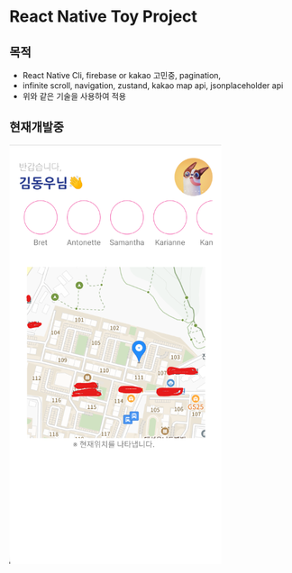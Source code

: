 # React Native Toy Project

## 목적

- React Native Cli, firebase or kakao 고민중, pagination,
- infinite scroll, navigation, zustand, kakao map api, jsonplaceholder api
- 위와 같은 기술을 사용하여 적용

## 현재개발중

![default](img/developing.png)
